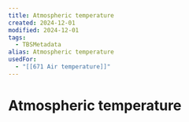 ```yaml
---
title: Atmospheric temperature
created: 2024-12-01
modified: 2024-12-01
tags:
  - TBSMetadata
alias: Atmospheric temperature
usedFor:
  - "[[671 Air temperature]]"
---
```

# Atmospheric temperature

